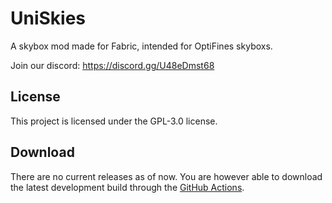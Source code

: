 # UniSkies

A skybox mod made for Fabric, intended for OptiFines skyboxs.

Join our discord: https://discord.gg/U48eDmst68

## License

This project is licensed under the GPL-3.0 license.

## Download

There are no current releases as of now.
You are however able to download the latest development build through the
[GitHub Actions](https://github.com/Legacy-Visuals-Project/UniSkies/actions).
